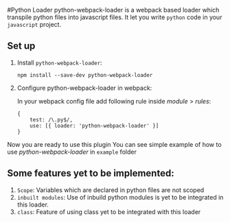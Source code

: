 #Python Loader
python-webpack-loader is a webpack based loader which transpile python files into javascript files.
It let you write `python` code in your `javascript` project.

## Set up
1. Install `python-webpack-loader`:
   ```
   npm install --save-dev python-webpack-loader
   ```
2. Configure python-webpack-loader in webpack:
    
    In your webpack config file add following rule inside *module* > *rules*:
    ```
   {
        test: /\.py$/,
        use: [{ loader: 'python-webpack-loader' }]
   }
   ``` 

Now you are ready to use this plugin
You can see simple example of how to use *python-webpack-loader* in `example` folder 

## Some features yet to be implemented:
1. `Scope`: Variables which are declared in python files are not scoped
2. `inbuilt modules`: Use of inbuild python modules is yet to be integrated in this loader.
3. `class`: Feature of using class yet to be integrated with this loader 